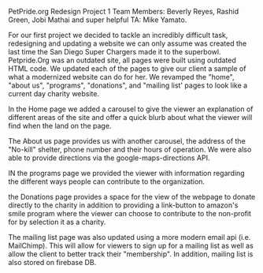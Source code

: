 PetPride.org Redesign
Project 1
Team Members: Beverly Reyes, Rashid Green, Jobi Mathai and super helpful TA: Mike Yamato.

For our first project we decided to tackle an incredibly difficult task, redesigning and updating a website we can only assume was created the last time the San Diego Super Chargers made it to the superbowl.  Petpride.Org was an outdated site, all pages were built using outdated HTML code. We updated each of the pages to give our client a sample of what a modernized website can do for her.  We revamped the "home", "about us", "programs", "donations", and "mailing list' pages to look like a current day charity website.  

In the Home page we added a carousel to give the viewer an explanation of different areas of the site and offer a quick blurb about what the viewer will find when the land on the page.

The About us page provides us with another carousel, the address of the "No-kill" shelter, phone number and their hours of operation.  We were also able to provide directions via the google-maps-directions API. 

IN the programs page we provided the viewer with information regarding the different ways people can contribute to the organization.

the Donations page provides a space for the view of the webpage to donate directly to the charity in addition to providing a link-button to amazon's smile program where the viewer can choose to contribute to the non-profit for by selection it as a charity.

The mailing list page was also updated using a more modern email api (i.e. MailChimp). This will allow for viewers to sign up for a mailing list as well as allow the client to better track their "membership".   In addition, mailing list is also stored on firebase DB.  
